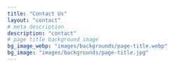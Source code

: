 ```yaml
---
title: "Contact Us"
layout: "contact"
# meta description
description: "contact"
# page title background image
bg_image_webp: "images/backgrounds/page-title.webp"
bg_image: "images/backgrounds/page-title.jpg"
---
```


